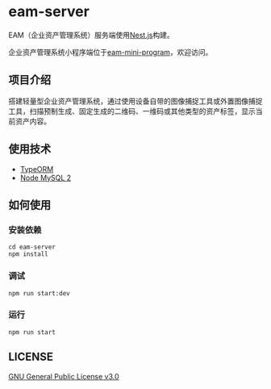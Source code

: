 # eam-server

EAM（企业资产管理系统）服务端使用[Nest.js](https://nestjs.com/)构建。

企业资产管理系统小程序端位于[eam-mini-program](https://github.com/Edward-Brock/eam-mini-program)，欢迎访问。

## 项目介绍

搭建轻量型企业资产管理系统，通过使用设备自带的图像捕捉工具或外置图像捕捉工具，扫描预制生成、固定生成的二维码、一维码或其他类型的资产标签，显示当前资产内容。

## 使用技术

- [TypeORM](https://typeorm.io/)
- [Node MySQL 2](https://github.com/sidorares/node-mysql2)

## 如何使用

### 安装依赖

```shell
cd eam-server
npm install
```

### 调试

`npm run start:dev`

### 运行

`npm run start`

## LICENSE

[GNU General Public License v3.0](LICENSE)
